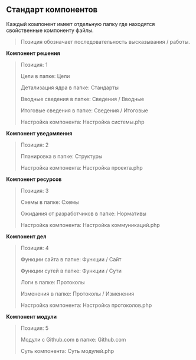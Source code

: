 ## Стандарт компонентов

Каждый компонент имеет отдельную папку где находятся свойственные компоненту файлы.

> Позиция обозначает последовательность высказывания / работы.

**Компонент решения**
> Позиция: 1
> 
> Цели в папке: Цели
> 
> Детализация ядра в папке: Стандарты
> 
> Вводные сведения в папке: Сведения / Вводные
> 
> Итоговые сведения в папке: Сведения / Итоговые
> 
> Настройка компонента: Настройка системы.php

**Компонент уведомления**
> Позиция: 2
> 
> Планировка в папке: Структуры
> 
> Настройка компонента: Настройка проекта.php

**Компонент ресурсов**
> Позиция: 3
> 
> Схемы в папке: Схемы
> 
> Ожидания от разработчиков в папке: Нормативы
> 
> Настройка компонента: Настройка коммуникаций.php

**Компонент дел**
> Позиция: 4
> 
> Функции сайта в папке: Функции / Сайт
> 
> Функции сутей в папке: Функции / Сути
> 
> Логи в папке: Протоколы
> 
> Изменения в папке: Протоколы / Изменения
> 
> Настройка компонента: Настройка протоколов.php


**Компонент модули**
> Позиция: 5
> 
> Модули с Github.com в папке: Github.com
> 
> Суть компонента: Суть модулей.php
